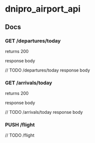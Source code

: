 # dnipro_airport_api

## Docs

### GET /departures/today
returns 200

response body

// TODO /departures/today response body

### GET /arrivals/today
returns 200

response body

// TODO /arrivals/today response body

### PUSH /flight

// TODO /flight